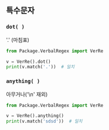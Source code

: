 ## 특수문자

### `dot( )`
'.' (마침표)

```python
from Package.VerbalRegex import VerRe

v = VerRe().dot()
print(v.match('.'))  # 일치
```

### `anything( )`
아무거나('\n' 재외)

```python
from Package.VerbalRegex import VerRe

v = VerRe().anything()
print(v.match('sdsd'))  # 일치
```